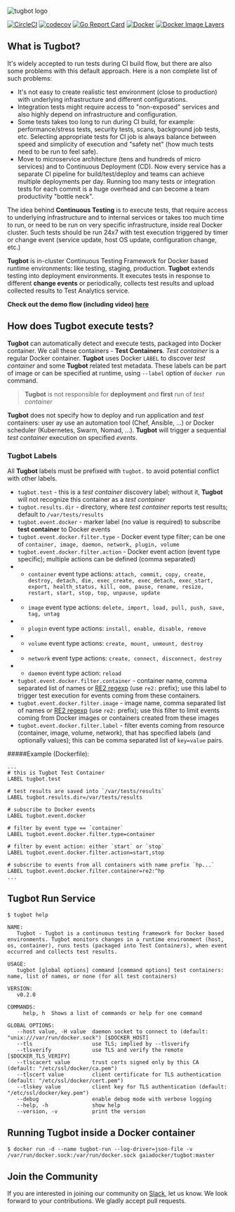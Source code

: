 ![tugbot logo](https://hpe-tugbot.github.io/images/Tugbot_green.png "tugbot logo")


[![CircleCI](https://circleci.com/gh/gaia-docker/tugbot.svg?style=shield)](https://circleci.com/gh/gaia-docker/tugbot)
[![codecov](https://codecov.io/gh/gaia-docker/tugbot/branch/master/graph/badge.svg)](https://codecov.io/gh/gaia-docker/tugbot)
[![Go Report Card](https://goreportcard.com/badge/github.com/gaia-docker/tugbot)](https://goreportcard.com/report/github.com/gaia-docker/tugbot)
[![Docker](https://img.shields.io/docker/pulls/gaiadocker/tugbot.svg)](https://hub.docker.com/r/gaiadocker/tugbot/)
[![Docker Image Layers](https://imagelayers.io/badge/gaiadocker/tugbot:latest.svg)](https://imagelayers.io/?images=gaiadocker/tugbot:latest)

## What is Tugbot?

It's widely accepted to run tests during CI build flow, but there are also some problems with this default approach. Here is a non complete list of such problems:

- It's not easy to create realistic test environment (close to production) with underlying infrastructure and different configurations.
- Integration tests might require access to "non-exposed" services and also highly depend on infrastructure and configuration.
- Some tests takes too long to run during CI build, for example: performance/stress tests, security tests, scans, background job tests, etc. Selecting appropriate tests for CI job is always balance between speed and simplicity of execution and "safety net" (how much tests need to be run to feel safe).
- Move to microservice architecture (tens and hundreds of micro services) and to Continuous Deployment (CD). Now every service has a separate CI pipeline for build/test/deploy and teams can achieve multiple deployments per day. Running too many tests or integration tests for each commit is a huge overhead and can become a team productivity "bottle neck".

The idea behind **Continuous Testing** is to execute tests, that require access to underlying infrastructure and to internal services or takes too much time to run, or need to be run on very specific infrastructure, inside real Docker cluster. Such tests should be run 24x7 with test execution triggered by timer or change event (service update, host OS update, configuration change, etc.)

**Tugbot** is in-cluster Continuous Testing Framework for Docker based runtime environments: like testing, staging, production.
**Tugbot** extends testing into deployment environments. It executes tests in response to different **change events** or periodically, collects test results and upload collected results to Test Analytics service.

**Check out the demo flow (including video) [here](https://github.com/gaia-docker/example-voting-app/blob/master/DEMO-FLOW.md)**

## How does Tugbot execute tests?

**Tugbot** can automatically detect and execute tests, packaged into Docker container. We call these containers - **Test Containers**. *Test container* is a regular Docker container. **Tugbot** uses Docker `LABEL` to discover *test container* and some **Tugbot** related test metadata. These labels can be part of image or can be specified at runtime, using `--label` option of `docker run` command.

> **Tugbot** is not responsible for **deployment** and **first** run of *test container*

**Tugbot** does not specify how to deploy and run application and *test* containers: user ay use an automation tool (Chef, Ansible, ...) or Docker scheduler (Kubernetes, Swarm, Nomad, ...). **Tugbot** will trigger a sequential *test container* execution on specified *events*.

### Tugbot Labels

All **Tugbot** labels must be prefixed with `tugbot.` to avoid potential conflict with other labels.

- `tugbot.test` - this is a *test container* discovery label; without it, **Tugbot** will not recognize this container as a *test container*
- `tugbot.results.dir` - directory, where *test container* reports test results; default to `/var/tests/results`
- `tugbot.event.docker` - marker label (no value is required) to subscribe **test container** to Docker events
- `tugbot.event.docker.filter.type` - Docker event type filter; can be one of `container, image, daemon, network, plugin, volume`
- `tugbot.event.docker.filter.action` - Docker event action (event type specific); multiple actions can be defined (comma separated)
- - `container` event type actions: `attach, commit, copy, create, destroy, detach, die, exec_create, exec_detach, exec_start, export, health_status, kill, oom, pause, rename, resize, restart, start, stop, top, unpause, update`
- - `image` event type actions: `delete, import, load, pull, push, save, tag, untag`
- - `plugin` event type actions: `install, enable, disable, remove`
- - `volume` event type actions: `create, mount, unmount, destroy`
- - `network` event type actions: `create, connect, disconnect, destroy`
- - `daemon` event type action: `reload`
- `tugbot.event.docker.filter.container` - container name, comma separated list of names or [RE2 regexp](https://github.com/google/re2/wiki/Syntax) (use `re2:` prefix); use this label to trigger test execution for events coming from these containers.
- `tugbot.event.docker.filter.image` - image name, comma separated list of names or [RE2 regexp](https://github.com/google/re2/wiki/Syntax) (use `re2:` prefix); use this filter to limit events coming from Docker images or containers created from these images
- `tugbot.event.docker.filter.label` - filter events coming from resource (container, image, volume, network), that has specified labels (and optionally values); this can be comma separated list of `key=value` pairs.

#####Example (Dockerfile):
```
...
# this is Tugbot Test Container
LABEL tugbot.test

# test results are saved into `/var/tests/results`
LABEL tugbot.results.dir=/var/tests/results

# subscribe to Docker events
LABEL tugbot.event.docker

# filter by event type == `container`
LABEL tugbot.event.docker.filter.type=container

# filter by event action: either `start` or `stop`
LABEL tugbot.event.docker.filter.action=start,stop

# subscribe to events from all containers with name prefix `hp...`
LABEL tugbot.event.docker.filter.container=re2:^hp
...
```

## Tugbot Run Service

```
$ tugbot help

NAME:
   Tugbot - Tugbot is a continuous testing framework for Docker based environments. Tugbot monitors changes in a runtime environment (host, os, container), runs tests (packaged into Test Containers), when event occurred and collects test results.

USAGE:
   tugbot [global options] command [command options] test containers: name, list of names, or none (for all test containers)

VERSION:
   v0.2.0

COMMANDS:
     help, h  Shows a list of commands or help for one command

GLOBAL OPTIONS:
   --host value, -H value  daemon socket to connect to (default: "unix:///var/run/docker.sock") [$DOCKER_HOST]
   --tls                   use TLS; implied by --tlsverify
   --tlsverify             use TLS and verify the remote [$DOCKER_TLS_VERIFY]
   --tlscacert value       trust certs signed only by this CA (default: "/etc/ssl/docker/ca.pem")
   --tlscert value         client certificate for TLS authentication (default: "/etc/ssl/docker/cert.pem")
   --tlskey value          client key for TLS authentication (default: "/etc/ssl/docker/key.pem")
   --debug                 enable debug mode with verbose logging
   --help, -h              show help
   --version, -v           print the version
```

## Running Tugbot inside a Docker container

```
$ docker run -d --name tugbot-run --log-driver=json-file -v /var/run/docker.sock:/var/run/docker.sock gaiadocker/tugbot:master
```

## Join the Community

If you are interested in joining our community on [Slack](https://tugbot.slack.com), let us know. We look forward to your contributions. We gladly accept pull requests. 
